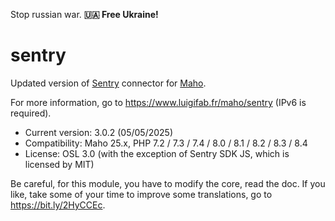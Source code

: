 Stop russian war. **🇺🇦 Free Ukraine!**

# sentry

Updated version of [Sentry](https://github.com/getsentry/sentry) connector for [Maho](https://github.com/MahoCommerce/maho).

For more information, go to https://www.luigifab.fr/maho/sentry (IPv6 is required).

- Current version: 3.0.2 (05/05/2025)
- Compatibility: Maho 25.x, PHP 7.2 / 7.3 / 7.4 / 8.0 / 8.1 / 8.2 / 8.3 / 8.4
- License: OSL 3.0 (with the exception of Sentry SDK JS, which is licensed by MIT)

Be careful, for this module, you have to modify the core, read the doc.
If you like, take some of your time to improve some translations, go to https://bit.ly/2HyCCEc.
